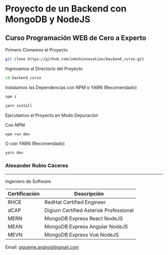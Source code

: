 # Proyecto de un Backend con MongoDB y NodeJS

## Curso Programación WEB de Cero a Experto

Primero Clonamos el Proyecto

```bash
git clone https://github.com/imeshinnovation/backend_curso.git 
```
Ingresamos al Directorio del Proyecto

```bash
cd backend_curso
```

Instalamos las Dependencias con NPM o YARN (Recomendado)

```bash
npm i
```

```bash
yarn install
```

Ejecutamos el Proyecto en Modo Depuración

Con NPM

```bash
npm run dev
```

O con YARN (Recomendado)

```bash
yarn dev
```



### Alexander Rubio Cáceres
***
Ingeniero de Software

| Certificación | Descripción |
| ------- | ------- |
| RHCE          | RedHat Certified Engineer |
| dCAP          | Digium Certified Asterisk Professional |
| MERN          | MongoDB Express React NodeJS |
| MEAN          | MongoDB Express Angular NodeJS |
| MEVN          | MongoDB Express Vue NodeJS |

Email: sigueme.android@gmail.com